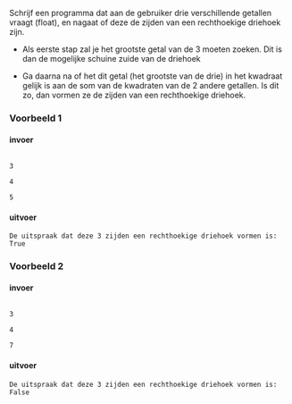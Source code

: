 Schrijf een programma dat aan de gebruiker drie verschillende getallen vraagt (float), en nagaat of deze de zijden van een rechthoekige driehoek zijn.

- Als eerste stap zal je het grootste getal van de 3 moeten zoeken. Dit is dan de mogelijke schuine zuide van de driehoek

- Ga daarna na of het dit getal (het grootste van de drie) in het kwadraat  gelijk is aan de som van de kwadraten van de 2 andere getallen. Is dit zo, dan vormen ze de zijden van een rechthoekige driehoek.
  
  

### Voorbeeld 1

#### invoer

```console?lang=python&prompt=>>>

3   

4

5
```

#### uitvoer

```console?lang=python&prompt=>>>
De uitspraak dat deze 3 zijden een rechthoekige driehoek vormen is: True
```

### Voorbeeld 2

#### invoer

```console?lang=python&prompt=>>>

3

4

7
```

#### uitvoer

```console?lang=python&prompt=>>>
De uitspraak dat deze 3 zijden een rechthoekige driehoek vormen is: False
```

### 
